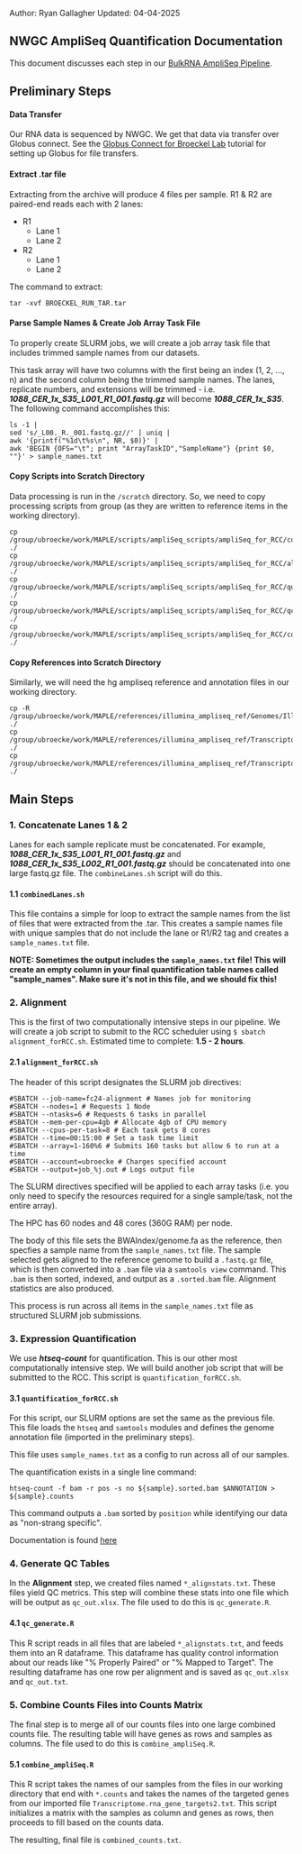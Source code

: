 Author: Ryan Gallagher														 Updated: 04-04-2025

## NWGC AmpliSeq Quantification Documentation


This document discusses each step in our [BulkRNA AmpliSeq Pipeline](https://github.com/theBroeckelLab/bulkRNA_processing-AmpliSeq/blob/main/ampliSeq_for_RCC/ampliSeq_master.txt). 

## Preliminary Steps

#### Data Transfer

Our RNA data is sequenced by NWGC. We get that data via transfer over Globus connect. See the [Globus Connect for Broeckel Lab]() tutorial for setting up Globus for file transfers.

#### Extract .tar file

Extracting from the archive will produce 4 files per sample. R1 & R2 are paired-end reads each with 2 lanes:

* R1
  * Lane 1
  * Lane 2
* R2
  * Lane 1
  * Lane 2

The command to extract:

`tar -xvf BROECKEL_RUN_TAR.tar`

#### Parse Sample Names & Create Job Array Task File

To properly create SLURM jobs, we will create a job array task file that includes trimmed sample names from our datasets.

This task array will have two columns with the first being an index (1, 2, ..., n) and the second column being the trimmed sample names. The lanes, replicate numbers, and extensions will be trimmed - i.e. ***1088\_CER\_1x\_S35\_L001\_R1\_001.fastq.gz*** will become ***1088\_CER\_1x\_S35***. The following command accomplishes this:

```
ls -1 | 
sed 's/_L00._R._001.fastq.gz//' | uniq |
awk '{printf("%1d\t%s\n", NR, $0)}' | 
awk 'BEGIN {OFS="\t"; print "ArrayTaskID","SampleName"} {print $0, ""}' > sample_names.txt
```

#### Copy Scripts into Scratch Directory

Data processing is run in the `/scratch` directory. So, we need to copy processing scripts from group (as they are written to reference items in the working directory). 

```
cp /group/ubroecke/work/MAPLE/scripts/ampliSeq_scripts/ampliSeq_for_RCC/combineLanes.sh ./
cp /group/ubroecke/work/MAPLE/scripts/ampliSeq_scripts/ampliSeq_for_RCC/alignment_forRCC.sh ./
cp /group/ubroecke/work/MAPLE/scripts/ampliSeq_scripts/ampliSeq_for_RCC/quantification_forRCC.sh ./
cp /group/ubroecke/work/MAPLE/scripts/ampliSeq_scripts/ampliSeq_for_RCC/qc_generate.R ./
cp /group/ubroecke/work/MAPLE/scripts/ampliSeq_scripts/ampliSeq_for_RCC/combine_ampliSeq.R ./

```

#### Copy References into Scratch Directory

Similarly, we will need the hg ampliseq reference and annotation files in our working directory.

```
cp -R /group/ubroecke/work/MAPLE/references/illumina_ampliseq_ref/Genomes/Illumina/hg19/genome/Sequence/BWAIndex ./
cp /group/ubroecke/work/MAPLE/references/illumina_ampliseq_ref/Transcriptome.rna_manifest.20190313.geneExpression.targets.gtf ./
cp /group/ubroecke/work/MAPLE/references/illumina_ampliseq_ref/Transcriptome.rna_gene_targets2.txt ./

```

## Main Steps

### 1. Concatenate Lanes 1 & 2

Lanes for each sample replicate must be concatenated. For example, ***1088\_CER\_1x\_S35\_L001\_R1\_001.fastq.gz*** and ***1088\_CER\_1x\_S35\_L002\_R1\_001.fastq.gz*** should be concatenated into one large fastq.gz file. The `combineLanes.sh` script will do this.

#### 1.1 `combinedLanes.sh` 

This file contains a simple for loop to extract the sample names from the list of files that were extracted from the .tar. This creates a sample names file with unique samples that do not include the lane or R1/R2 tag and creates a `sample_names.txt` file.

**NOTE: Sometimes the output includes the `sample_names.txt` file! This will create an empty column in your final quantification table names called "sample_names". Make sure it's not in this file, and we should fix this!**



### 2. Alignment

This is the first of two computationally intensive steps in our pipeline. We will create a job script to submit to the RCC scheduler using `$ sbatch alignment_forRCC.sh`. Estimated time to complete: **1.5 - 2 hours**.

#### 2.1 `alignment_forRCC.sh`

The header of this script designates the SLURM job directives:

```
#SBATCH --job-name=fc24-alignment # Names job for monitoring
#SBATCH --nodes=1 # Requests 1 Node
#SBATCH --ntasks=6 # Requests 6 tasks in parallel
#SBATCH --mem-per-cpu=4gb # Allocate 4gb of CPU memory
#SBATCH --cpus-per-task=8 # Each task gets 8 cores
#SBATCH --time=00:15:00 # Set a task time limit 
#SBATCH --array=1-160%6 # Submits 160 tasks but allow 6 to run at a time
#SBATCH --account=ubroecke # Charges specified account 
#SBATCH --output=job_%j.out # Logs output file
```

The SLURM directives specified will be applied to each array tasks (i.e. you only need to specify the resources required for a single sample/task, not the entire array). 

The HPC has 60 nodes and 48 cores (360G RAM) per node. 



The body of this file sets the BWAIndex/genome.fa as the reference, then specfies a sample name from the `sample_names.txt` file. The sample selected gets aligned to the reference genome to build a `.fastq.gz` file, which is then converted into a `.bam` file via a `samtools view` command. This `.bam` is then sorted, indexed, and output as a `.sorted.bam` file. Alignment statistics are also produced. 

This process is run across all items in the `sample_names.txt` file as structured SLURM job submissions. 



### 3. Expression Quantification

We use ***htseq-count*** for quantification. This is our other most computationally intensive step. We will build another job script that will be submitted to the RCC. This script is `quantification_forRCC.sh`. 



#### 3.1 `quantification_forRCC.sh`

For this script, our SLURM options are set the same as the previous file. This file loads the `htseq` and `samtools` modules and defines the genome annotation file (imported in the preliminary steps). 

This file uses `sample_names.txt` as a config to run across all of our samples. 

The quantification exists in a single line command:

`htseq-count -f bam -r pos -s no ${sample}.sorted.bam $ANNOTATION > ${sample}.counts`

This command outputs a `.bam` sorted by `position` while identifying our data as "non-strang specific".

Documentation is found [here](https://htseq.readthedocs.io/en/latest/htseqcount.html)



### 4. Generate QC Tables

In the **Alignment** step, we created files named `*_alignstats.txt`. These files yield QC metrics. This step will combine these stats into one file which will be output as `qc_out.xlsx`. The file used to do this is `qc_generate.R`. 



#### 4.1 `qc_generate.R`

This R script reads in all files that are labeled `*_alignstats.txt`, and feeds them into an R dataframe. This dataframe has quality control information about our reads like "% Properly Paired" or "% Mapped to Target". The resulting dataframe has one row per alignment and is saved as `qc_out.xlsx` and `qc_out.txt`. 



### 5. Combine Counts Files into Counts Matrix

The final step is to merge all of our counts files into one large combined counts file. The resulting table will have genes as rows and samples as columns. The file used to do this is `combine_ampliSeq.R`. 



#### 5.1 `combine_ampliSeq.R`

This R script takes the names of our samples from the files in our working directory that end with `*.counts` and takes the names of the targeted genes from our imported file `Transcriptome.rna_gene_targets2.txt`. This script initializes a matrix with the samples as column and genes as rows, then proceeds to fill based on the counts data.



The resulting, final file is `combined_counts.txt`. 



